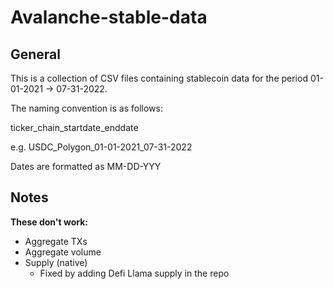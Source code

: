 # Avalanche-stable-data

## General

This is a collection of CSV files containing stablecoin data for the period 01-01-2021 -> 07-31-2022.

The naming convention is as follows:

ticker_chain_startdate_enddate

e.g. USDC_Polygon_01-01-2021_07-31-2022

Dates are formatted as MM-DD-YYY

## Notes
**These don't work:**
<ul>
  <li>Aggregate TXs</li>
  <li>Aggregate volume</li>
  <li>Supply (native)
    <ul>
      <li>Fixed by adding Defi Llama supply in the repo</li>
    </ul>
  </li>

</ul>
